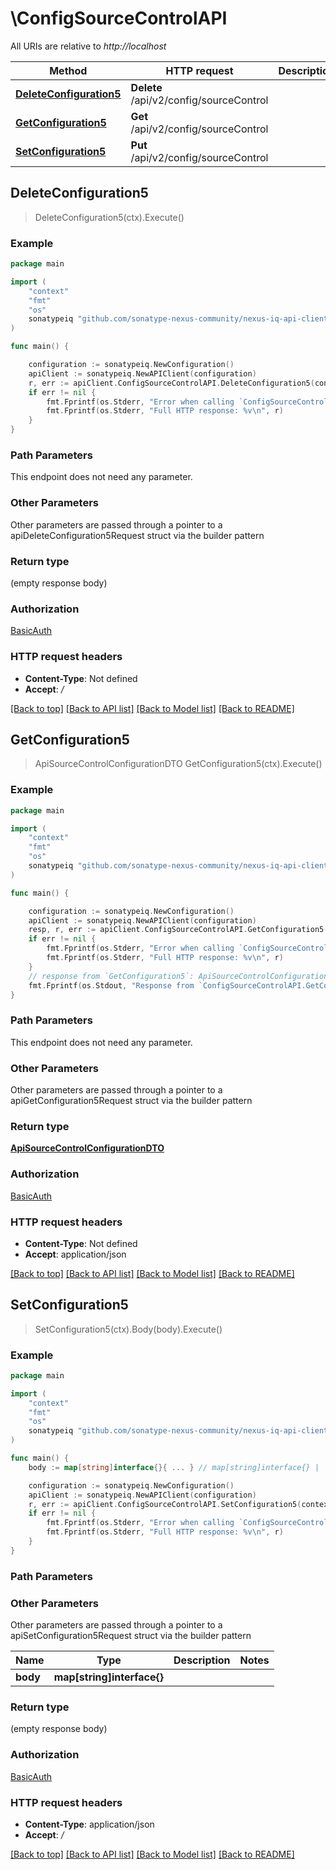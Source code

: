 # \ConfigSourceControlAPI

All URIs are relative to *http://localhost*

Method | HTTP request | Description
------------- | ------------- | -------------
[**DeleteConfiguration5**](ConfigSourceControlAPI.md#DeleteConfiguration5) | **Delete** /api/v2/config/sourceControl | 
[**GetConfiguration5**](ConfigSourceControlAPI.md#GetConfiguration5) | **Get** /api/v2/config/sourceControl | 
[**SetConfiguration5**](ConfigSourceControlAPI.md#SetConfiguration5) | **Put** /api/v2/config/sourceControl | 



## DeleteConfiguration5

> DeleteConfiguration5(ctx).Execute()



### Example

```go
package main

import (
    "context"
    "fmt"
    "os"
    sonatypeiq "github.com/sonatype-nexus-community/nexus-iq-api-client-go"
)

func main() {

    configuration := sonatypeiq.NewConfiguration()
    apiClient := sonatypeiq.NewAPIClient(configuration)
    r, err := apiClient.ConfigSourceControlAPI.DeleteConfiguration5(context.Background()).Execute()
    if err != nil {
        fmt.Fprintf(os.Stderr, "Error when calling `ConfigSourceControlAPI.DeleteConfiguration5``: %v\n", err)
        fmt.Fprintf(os.Stderr, "Full HTTP response: %v\n", r)
    }
}
```

### Path Parameters

This endpoint does not need any parameter.

### Other Parameters

Other parameters are passed through a pointer to a apiDeleteConfiguration5Request struct via the builder pattern


### Return type

 (empty response body)

### Authorization

[BasicAuth](../README.md#BasicAuth)

### HTTP request headers

- **Content-Type**: Not defined
- **Accept**: */*

[[Back to top]](#) [[Back to API list]](../README.md#documentation-for-api-endpoints)
[[Back to Model list]](../README.md#documentation-for-models)
[[Back to README]](../README.md)


## GetConfiguration5

> ApiSourceControlConfigurationDTO GetConfiguration5(ctx).Execute()



### Example

```go
package main

import (
    "context"
    "fmt"
    "os"
    sonatypeiq "github.com/sonatype-nexus-community/nexus-iq-api-client-go"
)

func main() {

    configuration := sonatypeiq.NewConfiguration()
    apiClient := sonatypeiq.NewAPIClient(configuration)
    resp, r, err := apiClient.ConfigSourceControlAPI.GetConfiguration5(context.Background()).Execute()
    if err != nil {
        fmt.Fprintf(os.Stderr, "Error when calling `ConfigSourceControlAPI.GetConfiguration5``: %v\n", err)
        fmt.Fprintf(os.Stderr, "Full HTTP response: %v\n", r)
    }
    // response from `GetConfiguration5`: ApiSourceControlConfigurationDTO
    fmt.Fprintf(os.Stdout, "Response from `ConfigSourceControlAPI.GetConfiguration5`: %v\n", resp)
}
```

### Path Parameters

This endpoint does not need any parameter.

### Other Parameters

Other parameters are passed through a pointer to a apiGetConfiguration5Request struct via the builder pattern


### Return type

[**ApiSourceControlConfigurationDTO**](ApiSourceControlConfigurationDTO.md)

### Authorization

[BasicAuth](../README.md#BasicAuth)

### HTTP request headers

- **Content-Type**: Not defined
- **Accept**: application/json

[[Back to top]](#) [[Back to API list]](../README.md#documentation-for-api-endpoints)
[[Back to Model list]](../README.md#documentation-for-models)
[[Back to README]](../README.md)


## SetConfiguration5

> SetConfiguration5(ctx).Body(body).Execute()



### Example

```go
package main

import (
    "context"
    "fmt"
    "os"
    sonatypeiq "github.com/sonatype-nexus-community/nexus-iq-api-client-go"
)

func main() {
    body := map[string]interface{}{ ... } // map[string]interface{} |  (optional)

    configuration := sonatypeiq.NewConfiguration()
    apiClient := sonatypeiq.NewAPIClient(configuration)
    r, err := apiClient.ConfigSourceControlAPI.SetConfiguration5(context.Background()).Body(body).Execute()
    if err != nil {
        fmt.Fprintf(os.Stderr, "Error when calling `ConfigSourceControlAPI.SetConfiguration5``: %v\n", err)
        fmt.Fprintf(os.Stderr, "Full HTTP response: %v\n", r)
    }
}
```

### Path Parameters



### Other Parameters

Other parameters are passed through a pointer to a apiSetConfiguration5Request struct via the builder pattern


Name | Type | Description  | Notes
------------- | ------------- | ------------- | -------------
 **body** | **map[string]interface{}** |  | 

### Return type

 (empty response body)

### Authorization

[BasicAuth](../README.md#BasicAuth)

### HTTP request headers

- **Content-Type**: application/json
- **Accept**: */*

[[Back to top]](#) [[Back to API list]](../README.md#documentation-for-api-endpoints)
[[Back to Model list]](../README.md#documentation-for-models)
[[Back to README]](../README.md)

